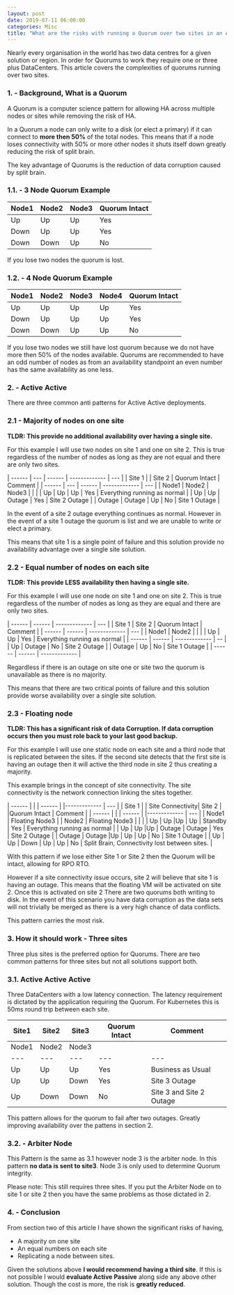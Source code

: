 ```yaml
---
layout: post
date: 2019-07-11 06:00:00
categories: Misc
title: "What are the risks with running a Quorum over two sites in an Active Active Pattern. "
---
```


Nearly every organisation in the world has two data centres for a given solution or region.  In order for Quorums to work they require one or three plus DataCenters. This article  covers the complexities of quorums running over two sites.

### 1. - Background, What is a Quorum

A Quorum is a computer science pattern for allowing HA across multiple nodes or sites while removing the risk of HA.


In a Quorum a node can only write to a disk (or elect a primary) if it can connect to **more then 50%** of the total nodes. This means that if a node loses connectivity with 50% or more other nodes it shuts itself down greatly reducing the risk of split brain.

The key advantage of Quorums is the reduction of data corruption caused by split brain.

### 1.1. - 3 Node Quorum Example

| Node1 | Node2 | Node3  | Quorum Intact |
| ----- | ----- | ------ | ------------- |
| Up    | Up    | Up     | Yes           |
| Down  | Up    | Up     | Yes           |
| Down  | Down  | Up     | No            |

If you lose two nodes the quorum is lost.

### 1.2. - 4 Node Quorum Example

| Node1 | Node2 | Node3  | Node4  | Quorum Intact |
| ----- | ----- | ------ | ------ | ------------- |
| Up    | Up    | Up     | Up     | Yes           |
| Down  | Up    | Up     | Up     | Yes           |
| Down  | Down  | Up     | Up     | No            |

If you lose two nodes we still have lost quorum because we do not have more then 50% of the nodes available. Quorums are recommended to have an odd number of nodes as from an availability standpoint an even number has the same availability as one less.


### 2. - Active Active

There are three common anti patterns for Active Active deployments.

### 2.1 - Majority of nodes on one site

**TLDR: This provide no additional availability over having a single site.**

For this example I will use two nodes on  site 1 and one on site 2. This is true regardless of the number of nodes as long as they are not equal and there are only two sites.


| ------ | --- | ------ | ------------- | --- |
| Site 1 | | Site 2 | Quorum Intact  | Comment |
| ------ | --- | ------ | ------------- | --- |
| Node1  | Node2 | Node3 |              |     |
| Up |  Up | Up  | Yes | Everything running as normal |
| Up |  Up | Outage  | Yes | Site 2 Outage |
| Outage |  Outage | Up  | No | Site 1 Outage |


In the event of a site 2 outage everything continues as normal. However in the event of a site 1 outage the quorum is list and we are unable to write or elect a primary.

This means that site 1 is a single point of failure and this solution provide no availability advantage over a single site solution.

### 2.2 - Equal number of nodes on each site

**TLDR: This provide LESS availability then having a single site.**

For this example I will use one node on  site 1 and one on site 2. This is true regardless of the number of nodes as long as they are equal and there are only two sites.


| ------ | ------ | ------------- | --- |
| Site 1 |  Site 2 | Quorum Intact  | Comment |
| ------ | ------ | ------------- | --- |
| Node1 |  Node2   | | |
| Up |  Up  | Yes | Everything running as normal |
| ------ | ------ | ------------- | -- |
|    Up | Outage  | No | Site 2 Outage |
| Outage | Up  | No | Site 1 Outage |
| ------ | ------ | ------------- |

Regardless if there is an outage on site one or site two the quorum is unavailable as there is no majority.

This means that there are two critical points of failure and this solution provide worse availability over a single site solution.


### 2.3 - Floating node

**TLDR: This has a significant risk of data Corruption. If data corruption occurs then you must role back to your last good backup.**

For this example I will use one static node on each site and a third node that is replicated between the sites. If the second site detects that the first site is having an outage then it will active the third node in site 2 thus creating a majority.

This example brings in the concept of site connectivity. The site connectivity is the network connection linking the sites together.

| ------ | | | ------ | |------------- | --- |
| Site 1 | | Site Connectivity| Site 2 | |Quorum Intact  | Comment |
| ------ | | | ------ | |------------- | --- |
| Node1 | Floating Node3  | | Node2  | Floating Node3 | | |
| Up |  Up |Up | Up  | Standby | Yes | Everything running as normal |
| Up |  Up |Up | Outage  | Outage | Yes | Site 2 Outage |
| Outage |  Outage |Up | Up  | Up | No | Site 1 Outage |
| Up |  Up | Down | Up  | Up | No  | Split Brain, Connectivity lost between sites. |

With this pattern if we lose either Site 1 or Site 2 then the Quorum will be intact, allowing for RPO RTO.

However if a site connectivity issue occurs, site 2 will believe that site 1 is having an outage. This means that the floating VM will be activated on site 2.  Once this is activated on site 2 There are two quorums both writing to disk. In the event of this scenario you have data corruption as the data sets will not trivially be merged as there is a very high chance of data conflicts.

This pattern carries the most risk.

### 3. How it should work - Three sites

Three plus sites is the preferred option for Quorums.  There are two common patterns for three sites but not all solutions support both.

### 3.1. Active Active Active

Three DataCenters with a low latency connection. The latency requirement is dictated by the application requiring the Quorum. For Kubernetes this is 50ms round trip between each site.

| Site1  | Site2 | Site3 | Quorum Intact | Comment |
|---|---|---|---|---|
| Node1  | Node2 | Node3 |  |  |
|---|---|---|---|---|
| Up   |  Up |  Up | Yes  | Business as Usual  |
| Up   |  Up |  Down |  Yes |  Site 3 Outage  |
| Up   |  Down |  Down |  No |  Site 3 and Site 2 Outage  |

This pattern allows for the quorum to fail after two outages. Greatly improving availability over the pattens in section 2.

### 3.2. - Arbiter Node

This Pattern is the same as 3.1 however node 3 is the arbiter node. In this pattern **no data is sent to site3**.  Node 3 is only used to determine Quorum integrity.

Please note: This still requires three sites. If you put the Arbiter Node on to site 1 or site 2 then you have the same problems as those dictated in 2.

### 4. - Conclusion

From section two of this article I have shown the significant risks of having,
* A majority on one site
* An equal numbers on each site
* Replicating a node between sites.

Given the solutions above **I would recommend having a third site**. If this is not possible I would **evaluate Active Passive** along side any above other solution. Though the cost is more, the risk is **greatly reduced**.
